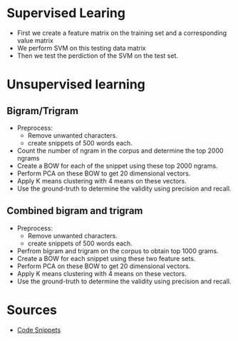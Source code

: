 # Supervised Learing
- First we create a feature matrix on the training set and a corresponding value matrix
- We perform SVM on this testing data matrix
- Then we test the perdiction of the SVM on the test set.

# Unsupervised learning

## Bigram/Trigram
- Preprocess:
    - Remove unwanted characters.
    - create snippets of 500 words each.
- Count the number of ngram in the corpus and determine the top 2000 ngrams
- Create a BOW for each of the snippet using these top 2000 ngrams.
- Perform PCA on these BOW to get 20 dimensional vectors.
- Apply K means clustering with 4 means on these vectors.
- Use the ground-truth to determine the validity using precision and recall.

## Combined bigram and trigram
- Preprocess:
    - Remove unwanted characters.
    - create snippets of 500 words each.
- Perfrom bigram and trigram on the corpus to obtain top 1000 grams.
- Create a BOW for each snippet using these two feature sets.
- Perform PCA on these BOW to get 20 dimensional vectors.
- Apply K means clustering with 4 means on these vectors.
- Use the ground-truth to determine the validity using precision and recall.

# Sources
- [Code Snippets](http://www.csc.villanova.edu/~matuszek/spring2012/snippets.html)


